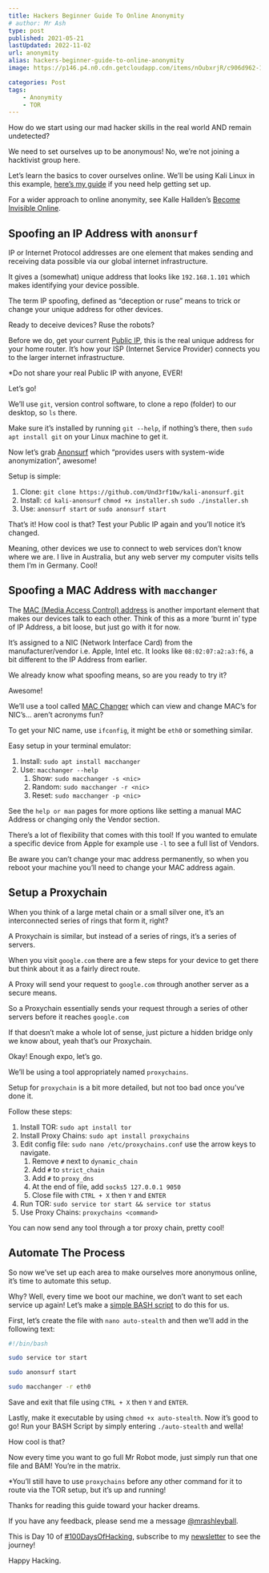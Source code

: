 ```yaml
---
title: Hackers Beginner Guide To Online Anonymity
# author: Mr Ash
type: post
published: 2021-05-21
lastUpdated: 2022-11-02
url: anonymity
alias: hackers-beginner-guide-to-online-anonymity
image: https://p146.p4.n0.cdn.getcloudapp.com/items/nOubxrjR/c906d962-1817-457c-be13-769207ae7c27.jpeg?v=5bba9db8ac60e028ca814a0ecff40bfa

categories: Post
tags:
    - Anonymity
    - TOR
---
```


How do we start using our mad hacker skills in the real world AND remain undetected?

We need to set ourselves up to be anonymous! No, we’re not joining a hacktivist group here.

Let’s learn the basics to cover ourselves online. We’ll be using Kali Linux in this example, [here’s my guide](https://mrash.co/kali-linux-wsl-without-microsoft-store/) if you need help getting set up.

For a wider approach to online anonymity, see Kalle Hallden’s [Become Invisible Online](https://youtu.be/S4E4yAktjug).

## Spoofing an IP Address with `anonsurf`

IP or Internet Protocol addresses are one element that makes sending and receiving data possible via our global internet infrastructure.

It gives a (somewhat) unique address that looks like `192.168.1.101` which makes identifying your device possible.

The term IP spoofing, defined as “deception or ruse” means to trick or change your unique address for other devices.

Ready to deceive devices? Ruse the robots?

Before we do, get your current [Public IP](https://whatismyipaddress.com/), this is the real unique address for your home router. It’s how your ISP (Internet Service Provider) connects you to the larger internet infrastructure.

\*Do not share your real Public IP with anyone, EVER!

Let’s go!

We’ll use `git`, version control software, to clone a repo (folder) to our desktop, so `ls` there.

Make sure it’s installed by running `git --help`, if nothing’s there, then `sudo apt install git` on your Linux machine to get it.

Now let’s grab [Anonsurf](https://linuxhint.com/anonsurf/) which “provides users with system-wide anonymization”, awesome!

Setup is simple:

1. Clone: `git clone https://github.com/Und3rf10w/kali-anonsurf.git`
2. Install: `cd kali-anonsurf` `chmod +x installer.sh` `sudo ./installer.sh`
3. Use: `anonsurf start` or `sudo anonsurf start`

That’s it! How cool is that? Test your Public IP again and you’ll notice it’s changed.

Meaning, other devices we use to connect to web services don’t know where we are. I live in Australia, but any web server my computer visits tells them I’m in Germany. Cool!

## Spoofing a MAC Address with `macchanger`

The [MAC (Media Access Control) address](https://en.wikipedia.org/wiki/MAC_address) is another important element that makes our devices talk to each other. Think of this as a more ‘burnt in’ type of IP Address, a bit loose, but just go with it for now.

It’s assigned to a NIC (Network Interface Card) from the manufacturer/vendor i.e. Apple, Intel etc. It looks like `08:02:07:a2:a3:f6`, a bit different to the IP Address from earlier.

We already know what spoofing means, so are you ready to try it?

Awesome!

We’ll use a tool called [MAC Changer](https://www.hacknos.com/macchanger-in-kali-linux/) which can view and change MAC’s for NIC’s… aren’t acronyms fun?

To get your NIC name, use `ifconfig`, it might be `eth0` or something similar.

Easy setup in your terminal emulator:

1. Install: `sudo apt install macchanger`
2. Use: `macchanger --help`
    1. Show: `sudo macchanger -s <nic>`
    2. Random: `sudo macchanger -r <nic>`
    3. Reset: `sudo macchanger -p <nic>`

See the `help or man` pages for more options like setting a manual MAC Address or changing only the Vendor section.

There’s a lot of flexibility that comes with this tool! If you wanted to emulate a specific device from Apple for example use `-l` to see a full list of Vendors.

Be aware you can’t change your mac address permanently, so when you reboot your machine you’ll need to change your MAC address again.

## Setup a Proxychain

When you think of a large metal chain or a small silver one, it’s an interconnected series of rings that form it, right?

A Proxychain is similar, but instead of a series of rings, it’s a series of servers.

When you visit `google.com` there are a few steps for your device to get there but think about it as a fairly direct route.

A Proxy will send your request to `google.com` through another server as a secure means.

So a Proxychain essentially sends your request through a series of other servers before it reaches `google.com`

If that doesn’t make a whole lot of sense, just picture a hidden bridge only we know about, yeah that’s our Proxychain.

Okay! Enough expo, let’s go.

We’ll be using a tool appropriately named `proxychains`.

Setup for `proxychain` is a bit more detailed, but not too bad once you’ve done it.

Follow these steps:

1. Install TOR: `sudo apt install tor`
2. Install Proxy Chains: `sudo apt install proxychains`
3. Edit config file: `sudo nano /etc/proxychains.conf` use the arrow keys to navigate.
    1. Remove `#` next to `dynamic_chain`
    2. Add `#` to `strict_chain`
    3. Add `#` to `proxy_dns`
    4. At the end of file, add `socks5 127.0.0.1 9050`
    5. Close file with `CTRL + X` then `Y` and `ENTER`
4. Run TOR: `sudo service tor start && service tor status`
5. Use Proxy Chains: `proxychains <command>`

You can now send any tool through a tor proxy chain, pretty cool!

## Automate The Process

So now we’ve set up each area to make ourselves more anonymous online, it’s time to automate this setup.

Why? Well, every time we boot our machine, we don’t want to set each service up again! Let’s make a [simple BASH script](https://www.linux.com/training-tutorials/writing-simple-bash-script/) to do this for us.

First, let’s create the file with `nano auto-stealth` and then we’ll add in the following text:

```bash
#!/bin/bash

sudo service tor start

sudo anonsurf start

sudo macchanger -r eth0
```

Save and exit that file using `CTRL + X` then `Y` and `ENTER`.

Lastly, make it executable by using `chmod +x auto-stealth`. Now it’s good to go! Run your BASH Script by simply entering `./auto-stealth` and wella!

How cool is that?

Now every time you want to go full Mr Robot mode, just simply run that one file and BAM! You’re in the matrix.

\*You’ll still have to use `proxychains` before any other command for it to route via the TOR setup, but it’s up and running!

Thanks for reading this guide toward your hacker dreams.

If you have any feedback, please send me a message [@mrashleyball](https://twitter.com/mrashleyball).

This is Day 10 of [\#100DaysOfHacking](https://mrash.co/100daysofhacking/), subscribe to my [newsletter](https://go.mrash.co/newsletter) to see the journey!

Happy Hacking.